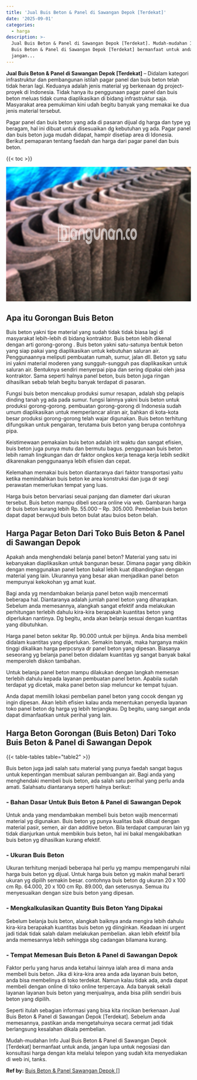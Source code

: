 ```yaml
---
title: 'Jual Buis Beton & Panel di Sawangan Depok [Terdekat]'
date: '2025-09-01'
categories:
  - harga
description: >-
  Jual Buis Beton & Panel di Sawangan Depok [Terdekat]. Mudah-mudahan Info Jual
  Buis Beton & Panel di Sawangan Depok [Terdekat] bermanfaat untuk anda,
  jangan...
---
```


**Jual Buis Beton & Panel di Sawangan Depok \[Terdekat\]** – Didalam kategori infrastruktur dan pembangunan istilah pagar panel dan buis beton telah tidak heran lagi. Keduanya adalah jenis material yg berkenaan dg project-proyek di Indonesia. Tidak hanya itu penggunaan pagar panel dan buis beton meluas tidak cuma diaplikasikan di bidang infrastruktur saja. Masyarakat area pemukiman kini udah begitu banyak yang memakai ke dua jenis material tersebut.

Pagar panel dan buis beton yang ada di pasaran dijual dg harga dan type yg beragam, hal ini dibuat untuk disesuaikan dg kebutuhan yg ada. Pagar panel dan buis beton juga mudah didapat, hampir disetiap area di Idonesia. Berikut pemaparan tentang faedah dan harga dari pagar panel dan buis beton.

{{< toc >}}

![Jual Buis Beton & Panel di Sawangan Depok [Terdekat]](/images/jual-panel-buis-beton-murah-15.png)

## Apa itu Gorongan Buis Beton

Buis beton yakni tipe material yang sudah tidak tidak biasa lagi di masyarakat lebih-lebih di bidang kontraktor. Buis beton lebih dikenal dengan arti gorong-gorong . Buis beton yakni satu-satunya bentuk beton yang siap pakai yang diaplikasikan untuk kebutuhan saluran air. Penggunaannya meliputi pembuatan rumah, sumur, jalan dll. Beton yg satu ini yakni material moderen yang sungguh-sungguh pas diaplikasikan untuk saluran air. Bentuknya sendiri menyerpai pipa dan sering dipakai oleh jasa kontraktor. Sama seperti halnya panel beton, buis beton juga ringan dihasilkan sebab telah begitu banyak terdapat di pasaran.

Fungsi buis beton mencakup produksi sumur resapan, adalah sbg pelapis dinding tanah yg ada pada sumur. fungsi lainnya yakni buis beton untuk produksi gorong-gorong. pembuatan gorong-gorong di Indonesia sudah umum diaplikasikan untuk memperlancar aliran air, bahkan di kota-kota besar produksi gorong-gorong telah wajar digunakan. Buis beton terhitung difungsikan untuk pengairan, terutama buis beton yang berupa contohnya pipa.

Keistimewaan pemakaian buis beton adalah irit waktu dan sangat efisien, buis beton juga punya mutu dan bermutu bagus. penggunaan buis beton lebih ramah lingkungan dan dr faktor ongkos kerja tenaga kerja lebih sedikit dikarenakan penggunaanya lebih efisien dan cepat.

Kelemahan memakai buis beton diantaranya dari faktor transportasi yaitu ketika memindahkan buis beton ke area konstruksi dan juga dr segi perawatan memerlukan tempat yang luas.

Harga buis beton bervariasi seuai panjang dan diameter dari ukuran tersebut. Buis beton mampu dibeli secara online via web. Gambaran harga dr buis beton kurang lebih Rp. 55.000 – Rp. 305.000. Pembelian buis beton dapat dapat berwujud buis beton bulat atau buios beton belah.

## Harga Pagar Beton Dari Toko Buis Beton & Panel di Sawangan Depok

Apakah anda menghendaki belanja panel beton? Material yang satu ini kebanyakan diaplikasikan untuk bangunan besar. Dimana pagar yang dibikin dengan menggunakan panel beton bakal lebih kuat dibandingkan dengan material yang lain. Ukurannya yang besar akan menjadikan panel beton mempunyai kekokohan yg amat kuat.

Bagi anda yg mendambakan belanja panel beton wajib mencermati beberapa hal. Diantaranya adalah jumlah panel beton yang diharapkan. Sebelum anda memesannya, alangkah sangat efektif anda melakukan perhitungan terlebih dahulu kira-kira berapakah kuantitas beton yang diperlukan nantinya. Dg begitu, anda akan belanja sesuai dengan kuantitas yang dibutuhkan.

Harga panel beton sekitar Rp. 90.000 untuk per bijinya. Anda bisa membeli didalam kuantitas yang diperlukan. Semakin banyak, maka harganya makin tinggi dikalikan harga perpcsnya dr panel beton yang dipesan. Biasanya seseorang yg belanja panel beton didalam kuantitas yg sangat banyak bakal memperoleh diskon tambahan.

Untuk belanja panel beton mampu dilakukan dengan langkah memesan terlebih dahulu kepada layanan pembuatan panel beton. Apabila sudah terdapat yg dicetak, maka panel beton siap meluncur ke tempat tujuan.

Anda dapat memilih lokasi pembelian panel beton yang cocok dengan yg ingin dipesan. Akan lebih efisien kalau anda menentukan penyedia layanan toko panel beton dg harga yg lebih terjangkau. Dg begitu, uang sangat anda dapat dimanfaatkan untuk perihal yang lain.

## Harga Beton Gorongan (Buis Beton) Dari Toko Buis Beton & Panel di Sawangan Depok

{{< table-tables table="table2" >}}

Buis beton juga jadi salah satu material yang punya faedah sangat bagus untuk kepentingan membuat saluran pembuangan air. Bagi anda yang menghendaki membeli buis beton, ada salah satu perihal yang perlu anda amati. Salahsatu diantaranya seperti halnya berikut:

### \- Bahan Dasar Untuk Buis Beton & Panel di Sawangan Depok

Untuk anda yang mendambakan membeli buis beton wajib mencermati material yg digunakan. Buis beton yg punya kualitas baik dibuat dengan material pasir, semen, air dan additive beton. Bila terdapat campuran lain yg tidak dianjurkan untuk membikin buis beton, hal ini bakal mengakibatkan buis beton yg dihasilkan kurang efektif.

### \- Ukuran Buis Beton

Ukuran terhitung menjadi beberapa hal perlu yg mampu mempengaruhi nilai harga buis beton yg dijual. Untuk harga buis beton yg makin mahal berarti ukuran yg dipilih semakin besar. contohnya buis beton dg ukuran 20 x 100 cm Rp. 64.000, 20 x 100 cm Rp. 89.000, dan seterusnya. Semua itu menyesuaikan dengan size buis beton yang dipesan.

### \- Mengkalkulasikan Quantity Buis Beton Yang Dipakai

Sebelum belanja buis beton, alangkah baiknya anda mengira lebih dahulu kira-kira berapakah kuantitas buis beton yg diinginkan. Keadaan ini urgent jadi tidak tidak salah dalam melakukan pembelian. akan lebih efektif bila anda memesannya lebih sehingga sbg cadangan bilamana kurang.

### \- Tempat Memesan Buis Beton & Panel di Sawangan Depok

Faktor perlu yang harus anda ketahui lainnya ialah area di mana anda membeli buis beton. Jika di kira-kira area anda ada layanan buis beton, anda bisa membelinya di toko terdekat. Namun kalau tidak ada, anda dapat membeli dengan online di toko online terpercaya. Ada banyak sekali layanan layanan buis beton yang menjualnya, anda bisa pilih sendiri buis beton yang dipilih.

Seperti itulah sebagian informasi yang bisa kita rincikan berkenaan Jual Buis Beton & Panel di Sawangan Depok \[Terdekat\]. Sebelum anda memesannya, pastikan anda mengetahuinya secara cermat jadi tidak berlangsung kesalahan dikala pembelian.

Mudah-mudahan Info Jual Buis Beton & Panel di Sawangan Depok \[Terdekat\] bermanfaat untuk anda, jangan lupa untuk negosiasi dan konsultasi harga dengan kita melalui telepon yang sudah kita menyediakan di web ini, tanks.

**Ref by:** [Buis Beton & Panel Sawangan Depok []](https://id.wikipedia.org/wiki/Buis)

